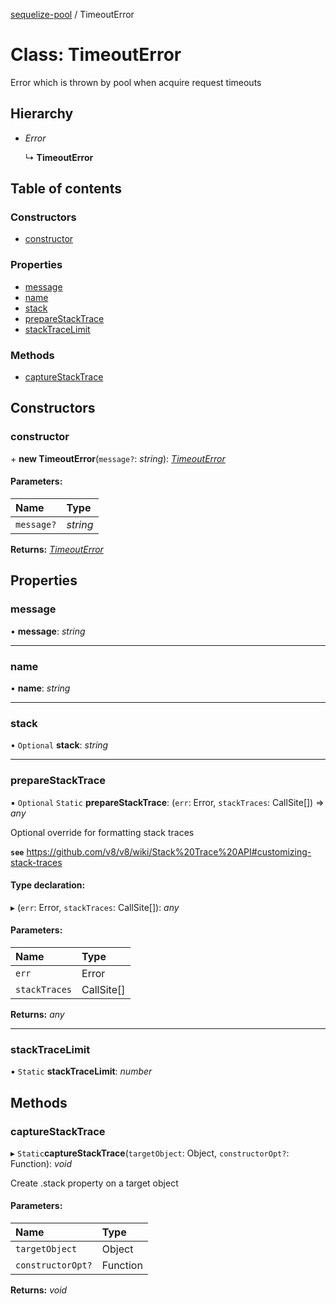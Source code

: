 [sequelize-pool](../README.md) / TimeoutError

# Class: TimeoutError

Error which is thrown by pool when acquire request timeouts

## Hierarchy

* *Error*

  ↳ **TimeoutError**

## Table of contents

### Constructors

- [constructor](timeouterror.md#constructor)

### Properties

- [message](timeouterror.md#message)
- [name](timeouterror.md#name)
- [stack](timeouterror.md#stack)
- [prepareStackTrace](timeouterror.md#preparestacktrace)
- [stackTraceLimit](timeouterror.md#stacktracelimit)

### Methods

- [captureStackTrace](timeouterror.md#capturestacktrace)

## Constructors

### constructor

\+ **new TimeoutError**(`message?`: *string*): [*TimeoutError*](timeouterror.md)

#### Parameters:

Name | Type |
:------ | :------ |
`message?` | *string* |

**Returns:** [*TimeoutError*](timeouterror.md)

## Properties

### message

• **message**: *string*

___

### name

• **name**: *string*

___

### stack

• `Optional` **stack**: *string*

___

### prepareStackTrace

▪ `Optional` `Static` **prepareStackTrace**: (`err`: Error, `stackTraces`: CallSite[]) => *any*

Optional override for formatting stack traces

**`see`** https://github.com/v8/v8/wiki/Stack%20Trace%20API#customizing-stack-traces

#### Type declaration:

▸ (`err`: Error, `stackTraces`: CallSite[]): *any*

#### Parameters:

Name | Type |
:------ | :------ |
`err` | Error |
`stackTraces` | CallSite[] |

**Returns:** *any*

___

### stackTraceLimit

▪ `Static` **stackTraceLimit**: *number*

## Methods

### captureStackTrace

▸ `Static`**captureStackTrace**(`targetObject`: Object, `constructorOpt?`: Function): *void*

Create .stack property on a target object

#### Parameters:

Name | Type |
:------ | :------ |
`targetObject` | Object |
`constructorOpt?` | Function |

**Returns:** *void*

